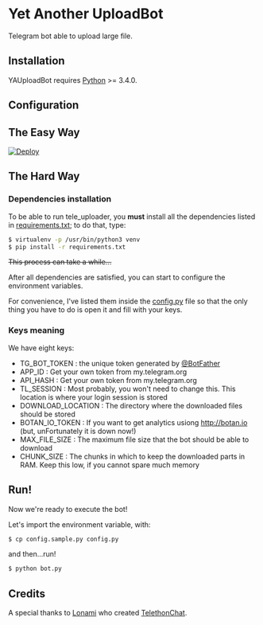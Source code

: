# Yet Another UploadBot

Telegram bot able to upload large file.

## Installation

YAUploadBot requires [Python](https://www.python.org/downloads/) >= 3.4.0.

## Configuration

## The Easy Way
[![Deploy](https://www.herokucdn.com/deploy/button.svg)](https://heroku.com/deploy?template=https://github.com/SpEcHiDe/YAUploadBot/tree/Python-Telethon)

## The Hard Way

### Dependencies installation

To be able to run tele_uploader, you **must** install all the dependencies listed in [requirements.txt](/requirements.txt); to do that, type:

```sh
$ virtualenv -p /usr/bin/python3 venv
$ pip install -r requirements.txt
```

~~This process can take a while...~~

After all dependencies are satisfied, you can start to configure the environment variables.

For convenience, I've listed them inside the [config.py](/config.py) file so that the only thing you have to do is open it and fill with your keys.

### Keys meaning

We have eight keys:

- TG_BOT_TOKEN  : the unique token generated by [@BotFather](https://t.me/BotFather)
- APP_ID        : Get your own token from my.telegram.org
- API_HASH      : Get your own token from my.telegram.org
- TL_SESSION    : Most probably, you won't need to change this. This location is where your login session is stored
- DOWNLOAD_LOCATION : The directory where the downloaded files should be stored
- BOTAN_IO_TOKEN : If you want to get analytics usiong http://botan.io (but, unFortunately it is down now!)
- MAX_FILE_SIZE  : The maximum file size that the bot should be able to download
- CHUNK_SIZE     : The chunks in which to keep the downloaded parts in RAM. Keep this low, if you cannot spare much memory

## Run!

Now we're ready to execute the bot!

Let's import the environment variable, with:

```sh
$ cp config.sample.py config.py
```

and then...run!

```sh
$ python bot.py
```

## Credits

A special thanks to [Lonami](https://lonamiwebs.github.io/) who created [TelethonChat](https://github.com/LonamiWebs/Telethon).
